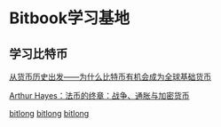 # Bitbook学习基地


## 学习比特币

 [从货币历史出发——为什么比特币有机会成为全球基础货币](https://bitbook2000.github.io/blog/bitlong/01)
 
 [Arthur Hayes：法币的终章：战争、通胀与加密货币](https://bitbook2000.github.io/blog/bitlong/02)
 
<a href="从货币历史出发——为什么比特币有机会成为全球基础货币"> [bitlong](https://bitbook2000.github.io/blog/bitlong/01)</a>
<a href="从货币历史出发——为什么比特币有机会成为全球基础货币"> [bitlong](https://bitbook2000.github.io/blog/bitlong/01)</a>
<a href="从货币历史出发——为什么比特币有机会成为全球基础货币"> [bitlong](https://bitbook2000.github.io/blog/bitlong/01)</a>
